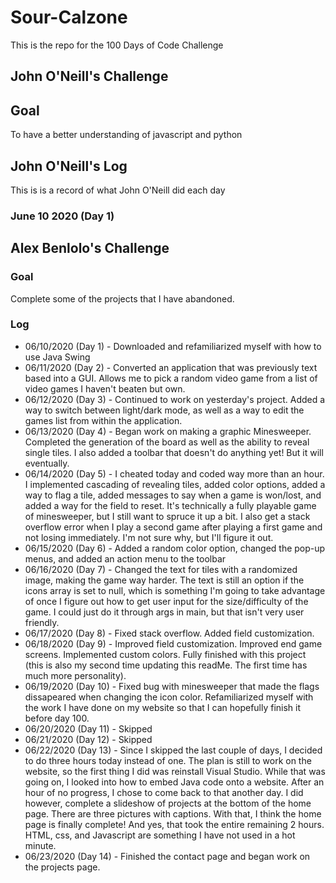 # Sour-Calzone
This is the repo for the 100 Days of Code Challenge

## John O'Neill's Challenge

## Goal
To have a better understanding of javascript and python


## John O'Neill's Log
This is is a record of what John O'Neill did each day
### June 10 2020 (Day 1)

## Alex Benlolo's Challenge

### Goal
Complete some of the projects that I have abandoned.

### Log
* 06/10/2020 (Day 1) - Downloaded and refamiliarized myself with how to use Java Swing
* 06/11/2020 (Day 2) - Converted an application that was previously text based into a GUI. Allows me to pick a random video game from a list of video games I haven't beaten but own.
* 06/12/2020 (Day 3) - Continued to work on yesterday's project. Added a way to switch between light/dark mode, as well as a way to edit the games list from within the application.
* 06/13/2020 (Day 4) - Began work on making a graphic Minesweeper. Completed the generation of the board as well as the ability to reveal single tiles. I also added a toolbar that doesn't do anything yet! But it will eventually.
* 06/14/2020 (Day 5) - I cheated today and coded way more than an hour. I implemented cascading of revealing tiles, added color options, added a way to flag a tile, added messages to say when a game is won/lost, and added a way for the field to reset. It's technically a fully playable game of minesweeper, but I still want to spruce it up a bit. I also get a stack overflow error when I play a second game after playing a first game and not losing immediately. I'm not sure why, but I'll figure it out.
* 06/15/2020 (Day 6) - Added a random color option, changed the pop-up menus, and added an action menu to the toolbar
* 06/16/2020 (Day 7) - Changed the text for tiles with a randomized image, making the game way harder. The text is still an option if the icons array is set to null, which is something I'm going to take advantage of once I figure out how to get user input for the size/difficulty of the game. I could just do it through args in main, but that isn't very user friendly.
* 06/17/2020 (Day 8) - Fixed stack overflow. Added field customization.
* 06/18/2020 (Day 9) - Improved field customization. Improved end game screens. Implemented custom colors. Fully finished with this project (this is also my second time updating this readMe. The first time has much more personality).
* 06/19/2020 (Day 10) - Fixed bug with minesweeper that made the flags dissapeared when changing the icon color. Refamiliarized myself with the work I have done on my website so that I can hopefully finish it before day 100.
* 06/20/2020 (Day 11) - Skipped
* 06/21/2020 (Day 12) - Skipped
* 06/22/2020 (Day 13) - Since I skipped the last couple of days, I decided to do three hours today instead of one. The plan is still to work on the website, so the first thing I did was reinstall Visual Studio. While that was going on, I looked into how to embed Java code onto a website. After an hour of no progress, I chose to come back to that another day. I did however, complete a slideshow of projects at the bottom of the home page. There are three pictures with captions. With that, I think the home page is finally complete! And yes, that took the entire remaining 2 hours. HTML, css, and Javascript are something I have not used in a hot minute.
* 06/23/2020 (Day 14) - Finished the contact page and began work on the projects page.